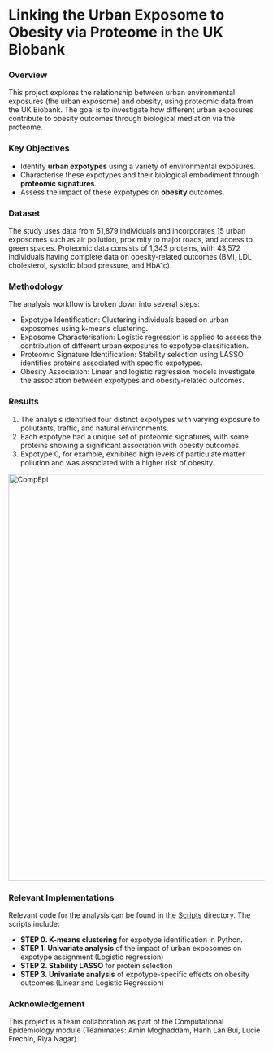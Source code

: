 # Linking the Urban Exposome to Obesity via Proteome in the UK Biobank
### Overview
This project explores the relationship between urban environmental exposures (the urban exposome) and obesity, using proteomic data from the UK Biobank. The goal is to investigate how different urban exposures contribute to obesity outcomes through biological mediation via the proteome.

### Key Objectives
- Identify **urban expotypes** using a variety of environmental exposures.
- Characterise these expotypes and their biological embodiment through **proteomic signatures**.
- Assess the impact of these expotypes on **obesity** outcomes.

### Dataset
The study uses data from 51,879 individuals and incorporates 15 urban exposomes such as air pollution, proximity to major roads, and access to green spaces. Proteomic data consists of 1,343 proteins, with 43,572 individuals having complete data on obesity-related outcomes (BMI, LDL cholesterol, systolic blood pressure, and HbA1c).

### Methodology
The analysis workflow is broken down into several steps:

- Expotype Identification: Clustering individuals based on urban exposomes using k-means clustering.
- Exposome Characterisation: Logistic regression is applied to assess the contribution of different urban exposures to expotype classification.
- Proteomic Signature Identification: Stability selection using LASSO identifies proteins associated with specific expotypes.
- Obesity Association: Linear and logistic regression models investigate the association between expotypes and obesity-related outcomes.

### Results
1. The analysis identified four distinct expotypes with varying exposure to pollutants, traffic, and natural environments.
2. Each expotype had a unique set of proteomic signatures, with some proteins showing a significant association with obesity outcomes.
3. Expotype 0, for example, exhibited high levels of particulate matter pollution and was associated with a higher risk of obesity.

<img src="https://github.com/user-attachments/assets/dc6da2a1-65a4-4093-aa6b-a0c2690d5446" alt="CompEpi" width="800"/>

### Relevant Implementations
Relevant code for the analysis can be found in the [Scripts](Scripts) directory. The scripts include:

- **STEP 0. K-means clustering** for expotype identification in Python.
- **STEP 1. Univariate analysis** of the impact of urban exposomes on expotype assignment (Logistic regression)
- **STEP 2. Stability LASSO** for protein selection
- **STEP 3. Univariate analysis** of expotype-specific effects on obesity outcomes (Linear and Logistic Regression)


### Acknowledgement
This project is a team collaboration as part of the Computational Epidemiology module (Teammates: Amin Moghaddam, Hanh Lan Bui, Lucie Frechin, Riya Nagar).
